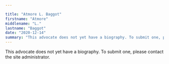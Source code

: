 ```yaml
---

title: "Atmore L. Baggot"
firstname: "Atmore"
middlename: "L."
lastname: "Baggot"
date: "2020-12-14"
summary: "This advocate does not yet have a biography. To submit one, please contact the site administrator."
---
```

This advocate does not yet have a biography. To submit one, please contact the site administrator.

